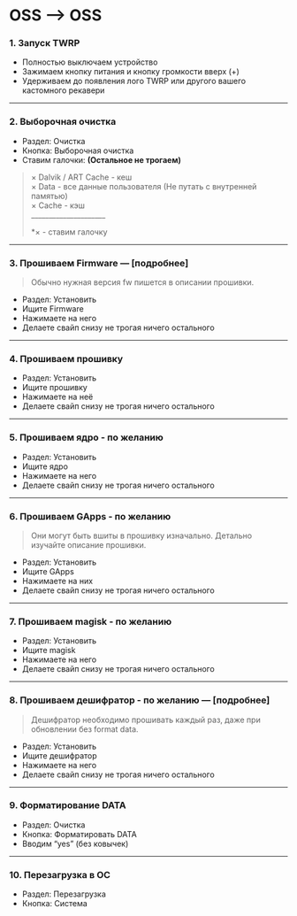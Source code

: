 # OSS --> OSS

### **1. Запуск TWRP**

* Полностью выключаем устройство
* Зажимаем кнопку питания и кнопку громкости вверх (+)
* Удерживаем до появления лого TWRP или другого вашего кастомного рекавери

***

### **2. Выборочная очистка**

* Раздел: Очистка
* Кнопка: Выборочная очистка
* Ставим галочки: **(Остальное не трогаем)**

> × Dalvik / ART Cache - кеш\
> × Data - все данные пользователя (Не путать с внутренней памятью)\
> × Cache - кэш\
> \_\_\_\_\_\_\_\_\_\_\_\_\_\_\_\_\_\_\_\_\_
>
> \*× - ставим галочку

***

### **3. Прошиваем Firmware** — \[подробнее]

> Обычно нужная версия fw пишется в описании прошивки.

* Раздел: Установить
* Ищите Firmware
* Нажимаете на него
* Делаете свайп снизу не трогая ничего остального

***

### **4. Прошиваем прошивку**

* Раздел: Установить
* Ищите прошивку
* Нажимаете на неё
* Делаете свайп снизу не трогая ничего остального

***

### **5. Прошиваем ядро - по желанию**

* Раздел: Установить
* Ищите ядро
* Нажимаете на него
* Делаете свайп снизу не трогая ничего остального

***

### **6. Прошиваем GApps - по желанию**

> Они могут быть вшиты в прошивку изначально. Детально изучайте описание прошивки.

* Раздел: Установить
* Ищите GApps
* Нажимаете на них
* Делаете свайп снизу не трогая ничего остального

***

### **7. Прошиваем magisk - по желанию**

* Раздел: Установить
* Ищите magisk
* Нажимаете на него
* Делаете свайп снизу не трогая ничего остального

***

### **8. Прошиваем дешифратор - по желанию** — \[подробнее]

> Дешифратор необходимо прошивать каждый раз, даже при обновлении без format data.

* Раздел: Установить
* Ищите дешифратор
* Нажимаете на него
* Делаете свайп снизу не трогая ничего остального

***

### **9. Форматирование DATA**

* Раздел: Очистка
* Кнопка: Форматировать DATA
* Вводим “yes” (без ковычек)

***

### **10. Перезагрузка в OC**

* Раздел: Перезагрузка
* Кнопка: Система
